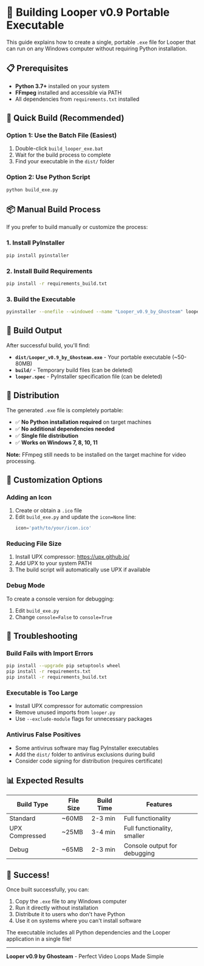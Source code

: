 # 🚀 Building Looper v0.9 Portable Executable

This guide explains how to create a single, portable `.exe` file for Looper that can run on any Windows computer without requiring Python installation.

## 📋 Prerequisites

- **Python 3.7+** installed on your system
- **FFmpeg** installed and accessible via PATH
- All dependencies from `requirements.txt` installed

## 🔧 Quick Build (Recommended)

### Option 1: Use the Batch File (Easiest)
1. Double-click `build_looper_exe.bat`
2. Wait for the build process to complete
3. Find your executable in the `dist/` folder

### Option 2: Use Python Script
```bash
python build_exe.py
```

## 📦 Manual Build Process

If you prefer to build manually or customize the process:

### 1. Install PyInstaller
```bash
pip install pyinstaller
```

### 2. Install Build Requirements
```bash
pip install -r requirements_build.txt
```

### 3. Build the Executable
```bash
pyinstaller --onefile --windowed --name "Looper_v0.9_by_Ghosteam" looper.py
```

## 🎯 Build Output

After successful build, you'll find:
- **`dist/Looper_v0.9_by_Ghosteam.exe`** - Your portable executable (~50-80MB)
- **`build/`** - Temporary build files (can be deleted)
- **`looper.spec`** - PyInstaller specification file (can be deleted)

## 📁 Distribution

The generated `.exe` file is completely portable:
- ✅ **No Python installation required** on target machines
- ✅ **No additional dependencies needed**
- ✅ **Single file distribution**
- ✅ **Works on Windows 7, 8, 10, 11**

**Note:** FFmpeg still needs to be installed on the target machine for video processing.

## 🔧 Customization Options

### Adding an Icon
1. Create or obtain a `.ico` file
2. Edit `build_exe.py` and update the `icon=None` line:
   ```python
   icon='path/to/your/icon.ico'
   ```

### Reducing File Size
1. Install UPX compressor: https://upx.github.io/
2. Add UPX to your system PATH
3. The build script will automatically use UPX if available

### Debug Mode
To create a console version for debugging:
1. Edit `build_exe.py`
2. Change `console=False` to `console=True`

## 🐛 Troubleshooting

### Build Fails with Import Errors
```bash
pip install --upgrade pip setuptools wheel
pip install -r requirements.txt
pip install -r requirements_build.txt
```

### Executable is Too Large
- Install UPX compressor for automatic compression
- Remove unused imports from `looper.py`
- Use `--exclude-module` flags for unnecessary packages

### Antivirus False Positives
- Some antivirus software may flag PyInstaller executables
- Add the `dist/` folder to antivirus exclusions during build
- Consider code signing for distribution (requires certificate)

## 📊 Expected Results

| Build Type | File Size | Build Time | Features |
|------------|-----------|------------|----------|
| Standard | ~60MB | 2-3 min | Full functionality |
| UPX Compressed | ~25MB | 3-4 min | Full functionality, smaller |
| Debug | ~65MB | 2-3 min | Console output for debugging |

## 🎉 Success!

Once built successfully, you can:
1. Copy the `.exe` file to any Windows computer
2. Run it directly without installation
3. Distribute it to users who don't have Python
4. Use it on systems where you can't install software

The executable includes all Python dependencies and the Looper application in a single file!

---

**Looper v0.9 by Ghosteam** - Perfect Video Loops Made Simple

